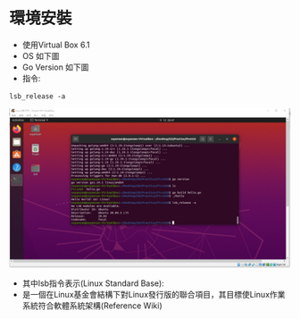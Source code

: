 # 環境安裝
* 使用Virtual Box 6.1
* OS 如下圖
* Go Version 如下圖
* 指令:
``` linux command
lsb_release -a
```
![GITHUB](https://github.com/suyanzan/GolangLearn/blob/main/Img/6.jpg)
* 其中lsb指令表示(Linux Standard Base):
* 是一個在Linux基金會結構下對Linux發行版的聯合項目，其目標使Linux作業系統符合軟體系統架構(Reference Wiki)


